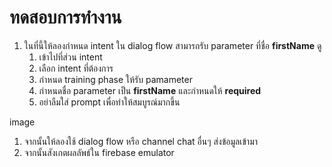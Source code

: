 
# ทดสอบการทำงาน

1. ในที่นี้ให้ลองกำหนด intent ใน dialog flow สามารถรับ parameter ที่ชื่อ **firstName** ดู 
   1. เข้าไปที่ส่วน intent
   2. เลือก intent ที่ต้องการ
   3. กำหนด training phase ให้รับ pamameter
   4. กำหนดชื่อ parameter เป็น **firstName** และกำหนดให้ **required**
   5. อย่าลืมใส่ prompt เพื่อทำให้สมบูรณ์มากขึ้น 



image

1. จากนั้นให้ลองใช้ dialog flow หรือ channel chat อื่นๆ ส่งข้อมูลเข้ามา
2. จากนั้นสังเกตผลลัพธ์ใน firebase emulator